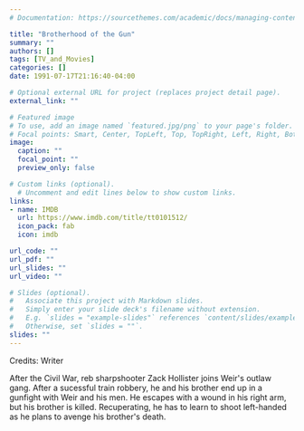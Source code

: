 ```yaml
---
# Documentation: https://sourcethemes.com/academic/docs/managing-content/

title: "Brotherhood of the Gun"
summary: ""
authors: []
tags: [TV_and_Movies]
categories: []
date: 1991-07-17T21:16:40-04:00

# Optional external URL for project (replaces project detail page).
external_link: ""

# Featured image
# To use, add an image named `featured.jpg/png` to your page's folder.
# Focal points: Smart, Center, TopLeft, Top, TopRight, Left, Right, BottomLeft, Bottom, BottomRight.
image:
  caption: ""
  focal_point: ""
  preview_only: false

# Custom links (optional).
  # Uncomment and edit lines below to show custom links.
links:
- name: IMDB
  url: https://www.imdb.com/title/tt0101512/
  icon_pack: fab
  icon: imdb

url_code: ""
url_pdf: ""
url_slides: ""
url_video: ""

# Slides (optional).
#   Associate this project with Markdown slides.
#   Simply enter your slide deck's filename without extension.
#   E.g. `slides = "example-slides"` references `content/slides/example-slides.md`.
#   Otherwise, set `slides = ""`.
slides: ""
---
```


Credits: Writer

After the Civil War, reb sharpshooter Zack Hollister joins Weir's outlaw gang. After a sucessful train robbery, he and his brother end up in a gunfight with Weir and his men. He escapes with a wound in his right arm, but his brother is killed. Recuperating, he has to learn to shoot left-handed as he plans to avenge his brother's death.

